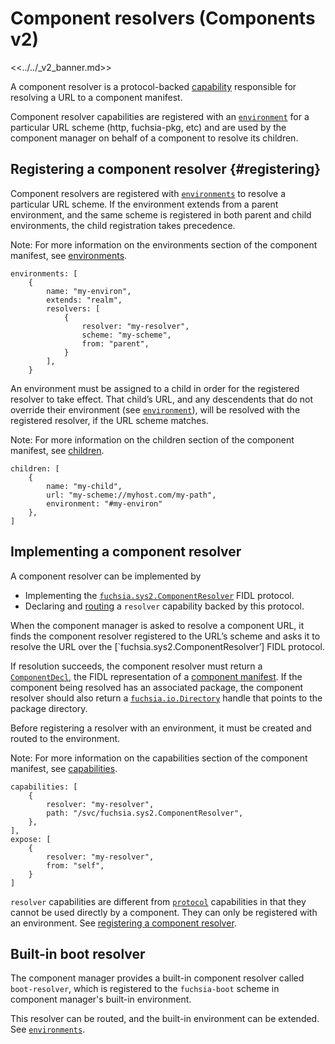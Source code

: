 # Component resolvers (Components v2)

<<../../_v2_banner.md>>

A component resolver is a protocol-backed [capability][glossary-capability] responsible for
resolving a URL to a component manifest.

Component resolver capabilities are registered with an [`environment`][environment] for a
particular URL scheme (http, fuchsia-pkg, etc) and are used by the component manager on behalf of a
component to resolve its children.

## Registering a component resolver {#registering}

Component resolvers are registered with [`environments`][environment] to resolve a particular URL
scheme. If the environment extends from a parent environment, and the same scheme is registered in
both parent and child environments, the child registration takes precedence.

Note: For more information on the environments section of the component manifest, see
[environments](/docs/concepts/components/v2/component_manifests.md#environments).

```json5
environments: [
    {
        name: "my-environ",
        extends: "realm",
        resolvers: [
            {
                resolver: "my-resolver",
                scheme: "my-scheme",
                from: "parent",
            }
        ],
    }
```

An environment must be assigned to a child in order for the registered resolver to take effect.
That child’s URL, and any descendents that do not override their environment
(see [`environment`][environment]), will be resolved with the registered resolver, if the URL
scheme matches.

Note: For more information on the children section of the component manifest, see
[children](/docs/concepts/components/v2/component_manifests.md#children).

```json5
children: [
    {
        name: "my-child",
        url: "my-scheme://myhost.com/my-path",
        environment: "#my-environ"
    },
]
```

## Implementing a component resolver

A component resolver can be implemented by

- Implementing the [`fuchsia.sys2.ComponentResolver`] FIDL protocol.
- Declaring and [routing] a `resolver` capability backed by this protocol.

When the component manager is asked to resolve a component URL, it finds the component resolver
registered to the URL’s scheme and asks it to resolve the URL over the
[`fuchsia.sys2.ComponentResolver’] FIDL protocol.

If resolution succeeds, the component resolver must return a [`ComponentDecl`], the FIDL
representation of a [component manifest][component-manifest]. If the component being resolved has
an associated package, the component resolver should also return a [`fuchsia.io.Directory`] handle
that points to the package directory.

Before registering a resolver with an environment, it must be created and routed to the
environment.

Note: For more information on the capabilities section of the component manifest, see
[capabilities](/docs/concepts/components/v2/component_manifests.md#capabilities).

```json5
capabilities: [
    {
        resolver: "my-resolver",
        path: "/svc/fuchsia.sys2.ComponentResolver",
    },
],
expose: [
    {
        resolver: "my-resolver",
        from: "self",
    }
]
```

`resolver` capabilities are different from [`protocol`] capabilities in that they cannot be used
directly by a component. They can only be registered with an environment.
See [registering a component resolver](#registering).

## Built-in boot resolver

The component manager provides a built-in component resolver called `boot-resolver`, which is
registered to the `fuchsia-boot` scheme in component manager's built-in environment.

This resolver can be routed, and the built-in environment can be extended.
See [`environments`][environment].

[environment]: ../environments.md
[`fuchsia.sys2.ComponentResolver`]: /sdk/fidl/fuchsia.sys2/runtime/component_resolver.fidl
[`ComponentDecl`]: /sdk/fidl/fuchsia.sys2/decls/component_decl.fidl
[component-manifest]: ../component_manifests.md
[`fuchsia.io.Directory`]: /sdk/fidl/fuchsia.io/io.fidl
[`protocol`]: protocol.md
[glossary-capability]: /docs/glossary.md#capability
[routing]: ../component_manifests.md#capability-routing
